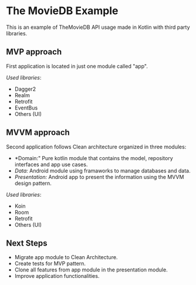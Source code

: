 # The MovieDB Example

This is an example of TheMovieDB API usage made in Kotlin with third party libraries.

## MVP approach
First application is located in just one module called "app".

*Used libraries*:
- Dagger2
- Realm
- Retrofit
- EventBus
- Others (UI)

## MVVM approach
Second application follows Clean architecture organized in three modules:
- *Domain:" Pure kotlin module that contains the model, repository interfaces and app use cases.
- *Data:* Android module using framaworks to manage databases and data.
- *Presentation:* Android app to present the information using the MVVM design pattern.

*Used libraries*:
- Koin
- Room
- Retrofit
- Others (UI)

## Next Steps
- Migrate app module to Clean Architecture.
- Create tests for MVP pattern.
- Clone all features from app module in the presentation module.
- Improve application functionalities.
